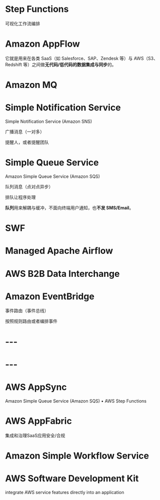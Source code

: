 # Step Functions

可视化工作流编排

# Amazon AppFlow

它就是用来在各类 SaaS（如 Salesforce、SAP、Zendesk 等）与 AWS（S3、Redshift 等）之间做**无代码/低代码的数据集成与同步**的。

# Amazon MQ

# Simple Notification Service

Simple Notification Service (Amazon SNS)

广播消息（一对多）

提醒人，或者提醒团队

# Simple Queue Service

Amazon Simple Queue Service (Amazon SQS)

队列消息（点对点异步）

排队让程序处理

**队列**用来解耦与缓冲，不面向终端用户通知，也**不发 SMS/Email**。

# SWF

# Managed Apache Airflow

# AWS B2B Data Interchange

# Amazon EventBridge

事件路由（事件总线）

按照规则路由或者编排事件

# ---

# ---



# AWS AppSync

Amazon Simple Queue Service (Amazon SQS) • AWS Step Functions

# AWS AppFabric

集成和治理SaaS应用安全/合规

# Amazon Simple Workflow Service



# AWS Software Development Kit

integrate AWS service features directly into an application



